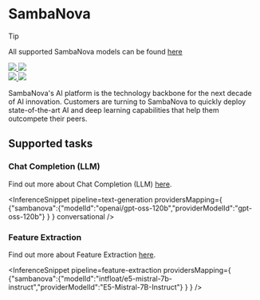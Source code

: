 <!---
WARNING

This markdown file has been generated from a script. Please do not edit it directly.

### Template

If you want to update the content related to sambanova's description, please edit the template file under `https://github.com/huggingface/hub-docs/tree/main/scripts/inference-providers/templates/providers/sambanova.handlebars`.

### Logos

If you want to update sambanova's logo, upload a file by opening a PR on https://huggingface.co/datasets/huggingface/documentation-images/tree/main/inference-providers/logos. Ping @wauplin and @celinah on the PR to let them know you uploaded a new logo.
Logos must be in .png format and be named `sambanova-light.png` and `sambanova-dark.png`. Visit https://huggingface.co/settings/theme to switch between light and dark mode and check that the logos are displayed correctly.

### Generation script

For more details, check out the `generate.ts` script: https://github.com/huggingface/hub-docs/blob/main/scripts/inference-providers/scripts/generate.ts.
--->

# SambaNova

> [!TIP]
> All supported SambaNova models can be found [here](https://huggingface.co/models?inference_provider=sambanova&sort=trending)

<div class="flex justify-center">
    <a href="https://sambanova.ai/" target="_blank">
        <img class="block dark:hidden" src="https://huggingface.co/datasets/huggingface/documentation-images/resolve/main/inference-providers/logos/sambanova-light.png"/>
        <img class="hidden dark:block" src="https://huggingface.co/datasets/huggingface/documentation-images/resolve/main/inference-providers/logos/sambanova-dark.png"/>
    </a>
</div>

<div class="flex">
    <a href="https://huggingface.co/sambanovasystems" target="_blank">
        <img class="block dark:hidden" src="https://huggingface.co/datasets/huggingface/badges/resolve/main/follow-us-on-hf-lg.svg"/>
        <img class="hidden dark:block" src="https://huggingface.co/datasets/huggingface/badges/resolve/main/follow-us-on-hf-lg-dark.svg"/>
    </a>
</div>

SambaNova's AI platform is the technology backbone for the next decade of AI innovation.
Customers are turning to SambaNova to quickly deploy state-of-the-art AI and deep learning capabilities that help them outcompete their peers.

## Supported tasks


### Chat Completion (LLM)

Find out more about Chat Completion (LLM) [here](../tasks/chat-completion).

<InferenceSnippet
    pipeline=text-generation
    providersMapping={ {"sambanova":{"modelId":"openai/gpt-oss-120b","providerModelId":"gpt-oss-120b"} } }
conversational />


### Feature Extraction

Find out more about Feature Extraction [here](../tasks/feature_extraction).

<InferenceSnippet
    pipeline=feature-extraction
    providersMapping={ {"sambanova":{"modelId":"intfloat/e5-mistral-7b-instruct","providerModelId":"E5-Mistral-7B-Instruct"} } }
/>

